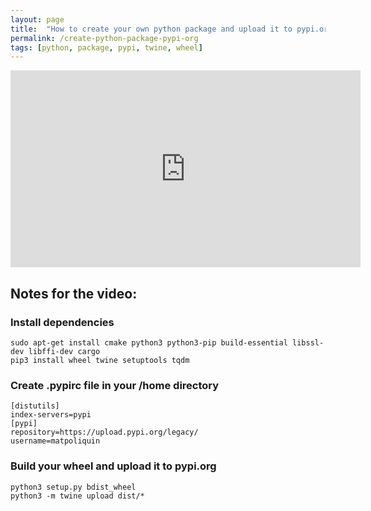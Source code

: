 ```yaml
---
layout: page
title:  "How to create your own python package and upload it to pypi.org"
permalink: /create-python-package-pypi-org
tags: [python, package, pypi, twine, wheel]
---
```


<iframe width="560" height="315" src="https://www.youtube.com/embed/MOB_v2xX-Xg" title="YouTube video player" frameborder="0" allow="accelerometer; autoplay; clipboard-write; encrypted-media; gyroscope; picture-in-picture" allowfullscreen></iframe>

## Notes for the video:


### Install dependencies
```shell
sudo apt-get install cmake python3 python3-pip build-essential libssl-dev libffi-dev cargo
pip3 install wheel twine setuptools tqdm
```

### Create .pypirc file in your /home directory
```
[distutils] 
index-servers=pypi
[pypi] 
repository=https://upload.pypi.org/legacy/ 
username=matpoliquin
```


### Build your wheel and upload it to pypi.org
```shell
python3 setup.py bdist_wheel
python3 -m twine upload dist/*
```
